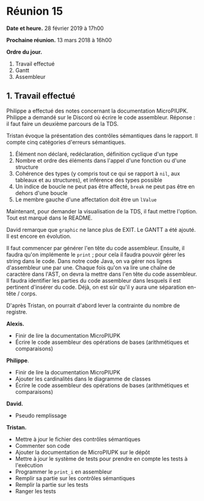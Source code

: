 # Réunion 15

**Date et heure.** 28 février 2019 à 17h00

**Prochaine réunion.** 13 mars 2018 à 16h00

**Ordre du jour.**

1.  Travail effectué
1.  Gantt
1.  Assembleur

## 1. Travail effectué

Philippe a effectué des notes concernant la documentation MicroPIUPK. Philippe a demandé sur le Discord où écrire le code assembleur. Réponse : il faut faire un deuxième parcours de la TDS.

Tristan évoque la présentation des contrôles sémantiques dans le rapport. Il compte cinq catégories d'erreurs sémantiques.

1.  Élément non déclaré, redéclaration, définition cyclique d'un type
1.  Nombre et ordre des éléments dans l'appel d'une fonction ou d'une structure
1.  Cohérence des types (y compris tout ce qui se rapport à `nil`, aux tableaux et au structures), et inférence des types possible
1.  Un indice de boucle ne peut pas être affecté, `break` ne peut pas être en dehors d'une boucle
1.  Le membre gauche d'une affectation doit être un `lValue`

Maintenant, pour demander la visualisation de la TDS, il faut mettre l'option. Tout est marqué dans le README.

David remarque que `graphic` ne lance plus de EXIT. Le GANTT a été ajouté. Il est encore en évolution.

Il faut commencer par générer l'en tête du code assembleur. Ensuite, il faudra qu'on implémente le `print` ; pour cela il faudra pouvoir gérer les string dans le code. Dans notre code Java, on va gérer nos lignes d'assembleur une par une. Chaque fois qu'on va lire une chaîne de caractère dans l'AST, on devra la mettre dans l'en tête du code assembleur. Il faudra identifier les parties du code assembleur dans lesquels il est pertinent d'insérer du code. Déjà, on est sûr qu'il y aura une séparation en-tête / corps.

D'après Tristan, on pourrait d'abord lever la contrainte du nombre de registre.

**Alexis.**

-   Finir de lire la documentation MicroPIUPK
-   Écrire le code assembleur des opérations de bases (arithmétiques et comparaisons)

**Philippe**.

-   Finir de lire la documentation MicroPIUPK
-   Ajouter les cardinalités dans le diagramme de classes
-   Écrire le code assembleur des opérations de bases (arithmétiques et comparaisons)

**David.**

-   Pseudo remplissage

**Tristan.**

-   Mettre à jour le fichier des contrôles sémantiques
-   Commenter son code
-   Ajouter la documentation de MicroPIUPK sur le dépôt
-   Mettre à jour le système de tests pour prendre en compte les tests à l'exécution
-   Programmer le `print_i` en assembleur
-   Remplir sa partie sur les contrôles sémantiques
-   Remplir la partie sur les tests
-   Ranger les tests
